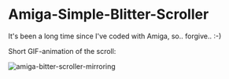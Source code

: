 # Amiga-Simple-Blitter-Scroller

It's been a long time since I've coded with Amiga, so.. forgive.. :-)

Short GIF-animation of the scroll:

![amiga-bitter-scroller-mirroring](https://user-images.githubusercontent.com/61118857/117199933-782ff880-adf3-11eb-8231-cc378ba0bc22.gif)
